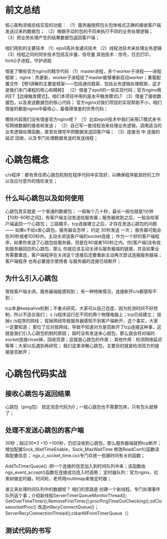 # 前文总结

核心架构浓缩总结实现的功能：
（1）服务器按照包头包体格式正确的接收客户端发送过来的数据包；
（2）根据手动的包的不同来执行不同的业务处理逻辑；
（3）把业务处理产生的结果数据包返回客户端；

咱们用到的主要技术
（1）epoll高并发通讯技术
（2）线程池技术来处理业务逻辑
（3）线程之间的同步技术包括互斥量、信号量
其他技术：信号，日志打印，fork()子进程，守护进程

借鉴了哪些官方nginx的精华代码
（1）master进程，多个worker子进程——进程框架；
nginx：热更新，worker子进程挂了master能够重新启动worker；重载配置文件
【卷1讲解的主要是框架——包括通讯框架、包括业务逻辑处理框架，这才是我们本门课程的核心和精粹】
（2）借鉴了epoll的一些实现代码；官方nginx用的ET【边缘触发模式】，咱们本项目中用的是水平触发模式LT
（3）借鉴了接收数据包，以及发送数据包的核心代码；
官方nginx对我们项目的实现帮助不小，咱们借鉴的都是nginx中最核心，最值得借鉴的优秀代码；

哪些内容我们没有借鉴官方nginx呢？
（1）比如epoll技术中我们采用LT模式来书写网络数据的接收和发送；
（2）自己写一套线程池来处理业务逻辑，调用适当的业务逻辑处理函数，直至处理完毕把数据发送回客户端；
（3）连接池 中 连接的 延迟 回收，以及专门处理数据发送的发送线程；

# 心跳包概念

c/s程序：都有责任把心跳包机制在程序代码中实现好，以确保程序能良好的工作以及应付意外的情形发生；


## 什么叫心跳包以及如何使用

心跳包其实就是 一个普通的数据包；
一般每个几十秒，最长一般也就是1分钟【10秒-60秒之间】，有客户端主动发送给服务器；服务器收到之后，一般会给客户端返回一个心跳包；
三路握手，tcp连接建立之后，才存在发送心跳包的问题—— 如果c不给s发心跳包，服务器会怎样；
约定 30秒发送 一次； 服务器可能会在90秒或者100秒内，主动关闭该客户端的socket连接；
作为一个好的客户端程序，如果你发送了心跳包给服务器，但是在90或者100秒之内，你[客户端]没有收到服务器回应的心跳包，那么
你就应该主动关闭与服务器端的链接，并且如果业务需要重连，客户端程序在关闭这个连接后还要重新主动再次尝试连接服务器端；
客户端程序 也有必要提示使用者 与服务器的连接已经断开；

## 为什么引入心跳包

常规客户端关闭，服务器端能感知到；
有一种特殊情况，连接断开c/s都感知不到；

tcp本身keepalive机制；不重点研究，大家可以自己百度，因为检测时间不好控制，所以不适合我们；
c /s程序运行在不同的两个物理电脑上；tcp已经建立；
拔掉c /s程序的网线； 拔掉网线导致服务器感知不到客户端断开，这个事实，大家一定要知道；
那位了应对拔网线，导致不知道对方是否断开了tcp连接这种事，这就是我们引入心跳包机制的原因；
超时没有发送来心跳包，那么就会将对端的socket连接close掉，回收资源；这就是心跳包的作用；
其他作用：检测网络延迟等等；大家以后遇到再研究；
我们这里讲解心跳包，主要目的就是检测双方的链接是否断开；

# 心跳包代码实战

## 接收心跳包与返回结果

心跳包（ping包）
规定消息代码为0；一般心跳包也不需要包体，只有包头就够了；

## 处理不发送心跳包的客户端

30秒；超过30*3 +10 =100秒，仍旧没收到心跳包，那么服务器端就把tcp断开；
增加配置Sock_WaitTimeEnable，Sock_MaxWaitTime
修改ReadConf()函数读取配置信息；
ngx_c_socket_time.cxx专门存放一些跟时间有关的函数；

AddToTimerQueue() :把一个连接的信息加入到时间队列中来；该函数由 ngx_event_accept()函数在连接成功连入时调用；
定时器队列：官方nginx，红黑树做定时器，时间轮，老师用multimap来做定时器；

谁又来处理时间队列中的数据呢？ 咱们的思路是 创建一个新线程，专门处理事件队列这个事；介绍新线程ServerTimerQueueMonitorThread();
GetOverTimeTimer();RemoveFirstTimer();procPingTimeOutChecking();zdClosesocketProc()
改造inRecyConnectQueue()；ServerRecyConnectionThread();clearAllFromTimerQueue（）

## 测试代码的书写